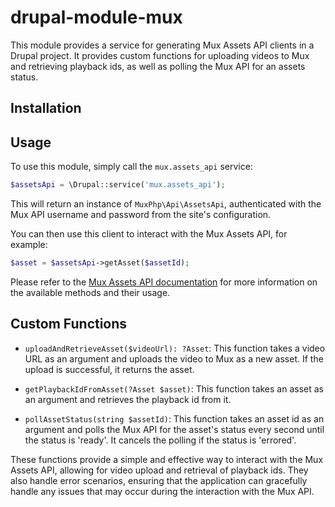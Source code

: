 # drupal-module-mux

This module provides a service for generating Mux Assets API clients in a Drupal project. It provides custom functions for uploading videos to Mux and retrieving playback ids, as well as polling the Mux API for an assets status.

## Installation


## Usage

To use this module, simply call the `mux.assets_api` service:

```php
$assetsApi = \Drupal::service('mux.assets_api');
```

This will return an instance of `MuxPhp\Api\AssetsApi`, authenticated with the Mux API username and password from the site's configuration.

You can then use this client to interact with the Mux Assets API, for example:

```php
$asset = $assetsApi->getAsset($assetId);
```

Please refer to the [Mux Assets API documentation](https://docs.mux.com/api-reference/video#operation/get-asset) for more information on the available methods and their usage.

## Custom Functions

- `uploadAndRetrieveAsset($videoUrl): ?Asset`: This function takes a video URL as an argument and uploads the video to Mux as a new asset. If the upload is successful, it returns the asset.

- `getPlaybackIdFromAsset(?Asset $asset)`: This function takes an asset as an argument and retrieves the playback id from it.

- `pollAssetStatus(string $assetId)`: This function takes an asset id as an argument and polls the Mux API for the asset's status every second until the status is 'ready'. It cancels the polling if the status is 'errored'.

These functions provide a simple and effective way to interact with the Mux Assets API, allowing for video upload and retrieval of playback ids. They also handle error scenarios, ensuring that the application can gracefully handle any issues that may occur during the interaction with the Mux API.

